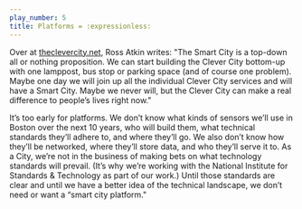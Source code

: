 ```yaml
---
play_number: 5
title: Platforms = :expressionless:
---
```


Over at [theclevercity.net](http://theclevercity.net/), Ross Atkin writes: "The Smart City is a top-down all or nothing proposition. We can start building the Clever City bottom-up with one lamppost, bus stop or parking space (and of course one problem). Maybe one day we will join up all the individual Clever City services and will have a Smart City. Maybe we never will, but the Clever City can make a real difference to people’s lives right now."

It’s too early for platforms. We don’t know what kinds of sensors we’ll use in Boston over the next 10 years, who will build them, what technical standards they’ll adhere to, and where they’ll go. We also don’t know how they’ll be networked, where they’ll store data, and who they’ll serve it to. As a City, we’re not in the business of making bets on what technology standards will prevail. (It’s why we’re working with the National Institute for Standards & Technology as part of our work.) Until those standards are clear and until we have a better idea of the technical landscape, we don’t need or want a “smart city platform."